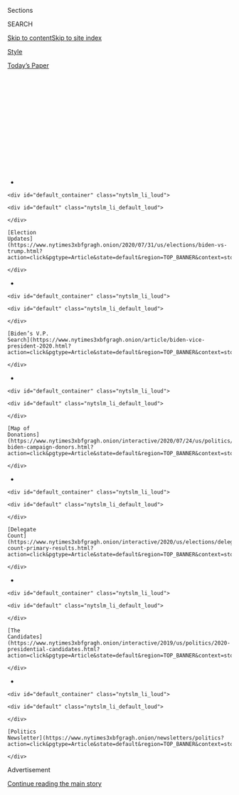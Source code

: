 <div id="app">

<div>

<div>

<div>

<div class="NYTAppHideMasthead css-1q2w90k e1suatyy0">

<div class="section css-ui9rw0 e1suatyy2">

<div class="css-eph4ug er09x8g0">

<div class="css-6n7j50">

</div>

<span class="css-1dv1kvn">Sections</span>

<div class="css-10488qs">

<span class="css-1dv1kvn">SEARCH</span>

</div>

[Skip to content](#site-content)[Skip to site
index](#site-index)

</div>

<div id="masthead-section-label" class="css-1wr3we4 eaxe0e00">

[Style](https://www.nytimes3xbfgragh.onion/section/style)

</div>

<div class="css-10698na e1huz5gh0">

</div>

</div>

<div id="masthead-bar-one" class="section hasLinks css-15hmgas e1csuq9d3">

<div class="css-uqyvli e1csuq9d0">

</div>

<div class="css-1uqjmks e1csuq9d1">

</div>

<div class="css-9e9ivx">

[](https://myaccount.nytimes3xbfgragh.onion/auth/login?response_type=cookie&client_id=vi)

</div>

<div class="css-1bvtpon e1csuq9d2">

[Today’s
Paper](https://www.nytimes3xbfgragh.onion/section/todayspaper)

</div>

</div>

</div>

</div>

<div data-aria-hidden="false">

<div id="site-content" data-role="main">

<div>

<div class="css-1aor85t" style="opacity:0.000000001;z-index:-1;visibility:hidden">

<div class="css-1hqnpie">

<div class="css-epjblv">

<span class="css-17xtcya">[Style](/section/style)</span><span class="css-x15j1o">|</span><span class="css-fwqvlz">TikTok
Teens and K-Pop Stans Say They Sank Trump
Rally</span>

</div>

<div class="css-k008qs">

<div class="css-1iwv8en">

<span class="css-18z7m18"></span>

<div>

</div>

</div>

<span class="css-1n6z4y">https://nyti.ms/37O0txZ</span>

<div class="css-1705lsu">

<div class="css-4xjgmj">

<div class="css-4skfbu" data-role="toolbar" data-aria-label="Social Media Share buttons, Save button, and Comments Panel with current comment count" data-testid="share-tools">

  - 
  - 
  - 
  - 
    
    <div class="css-6n7j50">
    
    </div>

  - 

</div>

</div>

</div>

</div>

</div>

</div>

<div id="NYT_TOP_BANNER_REGION" class="css-13pd83m">

<div>

<div id="styln-elections-notifications-menu" class="section interactive-content interactive-size-medium css-1edisqu">

<div class="css-17ih8de interactive-body">

<div class="nytslm_innerContainer" data-aria-live="polite">

<div class="nytslm_title">

</div>

  - 
    
    <div id="default_container" class="nytslm_li_loud">
    
    <div id="default" class="nytslm_li_default_loud">
    
    </div>
    
    [Election
    Updates](https://www.nytimes3xbfgragh.onion/2020/07/31/us/elections/biden-vs-trump.html?action=click&pgtype=Article&state=default&region=TOP_BANNER&context=storylines_menu)
    
    </div>

  - 
    
    <div id="default_container" class="nytslm_li_loud">
    
    <div id="default" class="nytslm_li_default_loud">
    
    </div>
    
    [Biden’s V.P.
    Search](https://www.nytimes3xbfgragh.onion/article/biden-vice-president-2020.html?action=click&pgtype=Article&state=default&region=TOP_BANNER&context=storylines_menu)
    
    </div>

  - 
    
    <div id="default_container" class="nytslm_li_loud">
    
    <div id="default" class="nytslm_li_default_loud">
    
    </div>
    
    [Map of
    Donations](https://www.nytimes3xbfgragh.onion/interactive/2020/07/24/us/politics/trump-biden-campaign-donors.html?action=click&pgtype=Article&state=default&region=TOP_BANNER&context=storylines_menu)
    
    </div>

  - 
    
    <div id="default_container" class="nytslm_li_loud">
    
    <div id="default" class="nytslm_li_default_loud">
    
    </div>
    
    [Delegate
    Count](https://www.nytimes3xbfgragh.onion/interactive/2020/us/elections/delegate-count-primary-results.html?action=click&pgtype=Article&state=default&region=TOP_BANNER&context=storylines_menu)
    
    </div>

  - 
    
    <div id="default_container" class="nytslm_li_loud">
    
    <div id="default" class="nytslm_li_default_loud">
    
    </div>
    
    [The
    Candidates](https://www.nytimes3xbfgragh.onion/interactive/2019/us/politics/2020-presidential-candidates.html?action=click&pgtype=Article&state=default&region=TOP_BANNER&context=storylines_menu)
    
    </div>

  - 
    
    <div id="default_container" class="nytslm_li_loud">
    
    <div id="default" class="nytslm_li_default_loud">
    
    </div>
    
    [Politics
    Newsletter](https://www.nytimes3xbfgragh.onion/newsletters/politics?action=click&pgtype=Article&state=default&region=TOP_BANNER&context=storylines_menu)
    
    </div>

</div>

</div>

</div>

</div>

</div>

<div id="top-wrapper" class="css-1sy8kpn">

<div id="top-slug" class="css-l9onyx">

Advertisement

</div>

[Continue reading the main
story](#after-top)

<div class="ad top-wrapper" style="text-align:center;height:100%;display:block;min-height:250px">

<div id="top" class="place-ad" data-position="top" data-size-key="top">

</div>

</div>

<div id="after-top">

</div>

</div>

<div>

<div id="sponsor-wrapper" class="css-1hyfx7x">

<div id="sponsor-slug" class="css-19vbshk">

Supported by

</div>

[Continue reading the main
story](#after-sponsor)

<div id="sponsor" class="ad sponsor-wrapper" style="text-align:center;height:100%;display:block">

</div>

<div id="after-sponsor">

</div>

</div>

<div class="css-186x18t">

</div>

<div class="css-1vkm6nb ehdk2mb0">

# TikTok Teens and K-Pop Stans Say They Sank Trump Rally

</div>

Did a successful prank inflate attendance expectations for President
Trump’s rally in Tulsa, Okla.?

<div class="css-18e8msd">

<div class="css-vp77d3 epjyd6m0">

<div class="css-1baulvz">

By [<span class="css-1baulvz" itemprop="name">Taylor
Lorenz</span>](https://www.nytimes3xbfgragh.onion/by/taylor-lorenz),
[<span class="css-1baulvz" itemprop="name">Kellen
Browning</span>](https://www.nytimes3xbfgragh.onion/by/kellen-browning)
and [<span class="css-1baulvz last-byline" itemprop="name">Sheera
Frenkel</span>](https://www.nytimes3xbfgragh.onion/by/sheera-frenkel)

</div>

</div>

  - 
    
    <div class="css-ld3wwf e16638kd2">
    
    Published June 21, 2020Updated July 11,
    2020
    
    </div>

  - 
    
    <div class="css-4xjgmj">
    
    <div class="css-pvvomx" data-role="toolbar" data-aria-label="Social Media Share buttons, Save button, and Comments Panel with current comment count" data-testid="share-tools">
    
      - 
      - 
      - 
      - 
        
        <div class="css-6n7j50">
        
        </div>
    
      - 
    
    </div>
    
    </div>

</div>

</div>

<div class="section meteredContent css-1r7ky0e" name="articleBody" itemprop="articleBody">

<div class="css-79elbk" data-testid="photoviewer-wrapper">

<div class="css-z3e15g" data-testid="photoviewer-wrapper-hidden">

</div>

<div class="css-1a48zt4 ehw59r15" data-testid="photoviewer-children">

![<span class="css-16f3y1r e13ogyst0" data-aria-hidden="true">President
Trump taking the stage in Tulsa, Okla. on
Saturday.</span><span class="css-cnj6d5 e1z0qqy90" itemprop="copyrightHolder"><span class="css-1ly73wi e1tej78p0">Credit...</span><span>Doug
Mills/The New York
Times</span></span>](https://static01.graylady3jvrrxbe.onion/images/2020/07/20/world/20TikTok-spansub/merlin_173759871_a4db2097-8ece-4797-9524-800ea901b9b6-articleLarge.jpg?quality=75&auto=webp&disable=upscale)

</div>

</div>

<div class="css-1fanzo5 StoryBodyCompanionColumn">

<div class="css-53u6y8">

[President
Trump’s](https://www.nytimes3xbfgragh.onion/2020/06/22/style/trump-tulsa-tie.html)
campaign promised huge crowds at his
[rally](https://www.nytimes3xbfgragh.onion/2020/07/08/us/politics/trump-rally-portsmouth-new-hampshire.html)
in Tulsa, Okla., on Saturday, but it failed to deliver. Hundreds of
teenage TikTok users and K-pop fans say they’re at least partially
responsible.

Brad Parscale, the chairman of Mr. Trump’s re-election campaign, posted
on Twitter on Monday that the campaign had fielded [more than a
million](https://twitter.com/parscale/status/1272543199647666176?s=20)
ticket requests, but [reporters at the event
noted](https://twitter.com/AsteadWesley/status/1274465912951844866?s=20)
the attendance was lower than expected. The campaign also canceled
planned events outside the rally for an anticipated overflow crowd that
did not materialize.

Tim Murtaugh, a spokesman for the Trump campaign, [said
protesters](https://twitter.com/cmsub/status/1274473814211125249/photo/1)
stopped supporters from entering the rally, held at the BOK Center,
which has a 19,000-seat capacity.

But reporters present said there [were few
protests](https://www.nytimes3xbfgragh.onion/2020/06/20/us/trump-rally-tulsa.html#link-60a18f83).
According to a spokesman for the Tulsa Fire Department on Sunday, the
fire marshal counted 6,200 scanned tickets of attendees. (That number
would not include staff, media or those in box suites.)

</div>

</div>

<div class="css-1fanzo5 StoryBodyCompanionColumn">

<div class="css-53u6y8">

TikTok users and [fans of Korean pop music
groups](https://www.nytimes3xbfgragh.onion/2018/12/11/smarter-living/the-edit-k-pop.html)
claimed to have registered potentially hundreds of thousands of tickets
for Mr. Trump’s campaign rally as a prank. After the Trump campaign’s
official account @TeamTrump posted a
[tweet](https://twitter.com/TeamTrump/status/1271205174611259393) asking
supporters to register for free tickets using their phones on June 11,
K-pop fan accounts began sharing the information with followers,
encouraging them to register for the
[rally](https://www.nytimes3xbfgragh.onion/2020/07/08/us/politics/trump-rally-portsmouth-new-hampshire.html)
— and then not show.

-----

Some of the latest from [Taylor
Lorenz](https://www.nytimes3xbfgragh.onion/by/taylor-lorenz):

  - [TikTok Users React to Threat to Ban App in
    U.S.](https://www.nytimes3xbfgragh.onion/2020/07/10/style/tiktok-ban-us-users-influencers-taylor-lorenz.html)

  - [Meet the Original Renegade Dance
    Creator](https://www.nytimes3xbfgragh.onion/2020/02/13/style/the-original-renegade.html)

  - [TikTok Stars Race to Land Reality TV
    Shows](https://www.nytimes3xbfgragh.onion/2020/07/09/style/tiktok-stars-race-to-land-reality-shows.html)

  - [How We Report on Internet Culture and the Teens Who Rule
    It](https://www.nytimes3xbfgragh.onion/2020/07/16/style/taylor-lorenz-internet-culture-reporting.html)

-----

The trend quickly spread on TikTok, where videos with millions of views
instructed viewers to do the same, [as CNN
reported](https://www.cnn.com/2020/06/16/politics/tiktok-trump-tulsa-rally-trnd/index.html)
on Tuesday. “Oh no, I signed up for a Trump rally, and I can’t go,” one
woman joked, along with a fake cough, [in a
TikTok](https://www.tiktok.com/@proloser12245/video/6838621598229056773)
posted on June 15.

Thousands of other users posted similar tweets and videos to TikTok that
racked up millions of views. Representatives for TikTok did not
immediately respond to requests for comment.

</div>

</div>

<div class="css-1fanzo5 StoryBodyCompanionColumn">

<div class="css-53u6y8">

“It spread mostly [through Alt
TikTok](https://www.nytimes3xbfgragh.onion/2020/06/10/style/elite-tiktok.html)
— we kept it on the quiet side where people do pranks and a lot of
activism,” said the YouTuber Elijah Daniel, 26, who participated in the
social media campaign. “K-pop Twitter and Alt TikTok have a good
alliance where they spread information amongst each other very quickly.
They all know the algorithms and how they can boost videos to get where
they want.”

</div>

</div>

<div class="css-cfo9c3">

</div>

<div class="css-1fanzo5 StoryBodyCompanionColumn">

<div class="css-53u6y8">

Many users deleted their posts after 24 to 48 hours in order to conceal
their plan and keep it from spreading into the mainstream internet. “The
majority of people who made them deleted them after the first day
because we didn’t want the Trump campaign to catch wind,” Mr. Daniel
said. “These kids are smart and they thought of everything.”

Twitter users on Saturday night were quick to declare the social media
campaign’s victory. “Actually you just got ROCKED by teens on TikTok,”
Representative Alexandria Ocasio-Cortez of New York
[tweeted](https://twitter.com/AOC/status/1274499021625794565?s=20) in
response to Mr. Parscale, who had tweeted that “radical protestors” had
“interfered” with attendance.

</div>

</div>

![<span class="css-16f3y1r e13ogyst0">President Trump’s rally in Tulsa,
Okla., the site of one of the country’s worst episodes of racial
violence in 1921, angered the city’s black residents. In this news
analysis, we explain what this moment could mean for Mr. Trump’s
re-election
bid.</span><span class="css-cch8ym"><span class="css-1dv1kvn">Credit</span><span class="css-cnj6d5 e1z0qqy90" itemprop="copyrightHolder"><span class="css-1ly73wi e1tej78p0">Credit...</span><span>Doug
Mills/The New York
Times</span></span></span>](https://static01.graylady3jvrrxbe.onion/images/2020/06/20/us/politics/20Tulsa-memo/20Tulsa-memo-videoSixteenByNine3000.jpg)

<div class="css-1fanzo5 StoryBodyCompanionColumn">

<div class="css-53u6y8">

Steve Schmidt, a longtime Republican strategist,
[added](https://twitter.com/SteveSchmidtSES/status/1274486428160811009),
“The teens of America have struck a savage blow against
@realDonaldTrump.”

</div>

</div>

<div class="css-1fanzo5 StoryBodyCompanionColumn">

<div class="css-53u6y8">

“Leftists and online trolls doing a victory lap, thinking they somehow
impacted rally attendance, don’t know what they’re talking about or how
our rallies work,” Mr. Parscale said in a statement on Sunday.
“Registering for a rally means you’ve RSVPed with a cellphone number
and we constantly weed out bogus numbers, as we did with tens of
thousands at the Tulsa rally, in calculating our possible attendee
pool.”

Mary Jo Laupp, a 51-year-old from Fort Dodge, Iowa, [said she had been
watching](https://www.dailydot.com/debug/tiktok-challenge-trump-rally/)black
TikTok users express their frustration about Mr. Trump’s hosting his
rally on
[Juneteenth](https://www.nytimes3xbfgragh.onion/interactive/2020/06/18/style/juneteenth-celebration.html),
the holiday on June 19. (The rally was later moved to June 20.) She
“vented” her own anger in a [late-night TikTok
video](https://www.tiktok.com/@maryjolaupp/video/6837311838640803078) on
June 11 — and provided a call to
action.

<div id="NYT_MAIN_CONTENT_1_REGION" class="css-9tf9ac">

<div>

<div id="styln-nfldraft-updates-block" class="section interactive-content interactive-size-medium css-1ftcdic">

<div class="css-17ih8de interactive-body">

<div id="styln-briefing-block" data-asset-id="">

<div class="briefing-block-header-section">

# [Latest Updates: 2020 Election](https://www.nytimes3xbfgragh.onion/2020/07/31/us/elections/biden-vs-trump.html?action=click&pgtype=Article&state=default&region=MAIN_CONTENT_1&context=storylines_live_updates)

<div class="briefing-block-ts">

Updated 2020-08-01T01:26:45.732Z

</div>

</div>

  - [Kamala Harris, a top vice-presidential contender, confronts double
    standards.](https://www.nytimes3xbfgragh.onion/2020/07/31/us/elections/biden-vs-trump.html?action=click&pgtype=Article&state=default&region=MAIN_CONTENT_1&context=storylines_live_updates#link-29fdff45)
  - [Karen Bass and Susan Rice are rising on Biden’s vice-presidential
    shortlist.](https://www.nytimes3xbfgragh.onion/2020/07/31/us/elections/biden-vs-trump.html?action=click&pgtype=Article&state=default&region=MAIN_CONTENT_1&context=storylines_live_updates#link-13ec3d9c)
  - [Trump says Russian bounties to kill U.S. troops ‘never took
    place.’](https://www.nytimes3xbfgragh.onion/2020/07/31/us/elections/biden-vs-trump.html?action=click&pgtype=Article&state=default&region=MAIN_CONTENT_1&context=storylines_live_updates#link-49e9a016)

<div class="briefing-block-footer">

<div class="briefing-block-footer-meta">

[See more
updates](https://www.nytimes3xbfgragh.onion/2020/07/31/us/elections/biden-vs-trump.html?action=click&pgtype=Article&state=default&region=MAIN_CONTENT_1&context=storylines_live_updates)

</div>

</div>

</div>

</div>

</div>

</div>

</div>

“I recommend all of those of us that want to see this 19,000-seat
auditorium barely filled or completely empty go reserve tickets now, and
leave him standing there alone on the stage,” Ms. Laupp said in the
video.

When she checked her phone the next morning, Ms. Laupp said, the video
was starting to go viral. It has more than 700,000 likes, she added, and
more than two million
views.

</div>

</div>

<div class="css-79elbk" data-testid="photoviewer-wrapper">

<div class="css-z3e15g" data-testid="photoviewer-wrapper-hidden">

</div>

<div class="css-1a48zt4 ehw59r15" data-testid="photoviewer-children">

<div class="css-1xdhyk6 erfvjey0">

<span class="css-1ly73wi e1tej78p0">Image</span>

<div class="css-zjzyr8">

<div data-testid="lazyimage-container" style="height:235.86666666666667px">

</div>

</div>

</div>

<span class="css-16f3y1r e13ogyst0" data-aria-hidden="true">Many of the
arena’s 19,000 seats remained empty as Mr. Trump
spoke.</span><span class="css-cnj6d5 e1z0qqy90" itemprop="copyrightHolder"><span class="css-1ly73wi e1tej78p0">Credit...</span><span>Doug
Mills/The New York Times</span></span>

</div>

</div>

<div class="css-1fanzo5 StoryBodyCompanionColumn">

<div class="css-53u6y8">

She said she believed that at least 17,000 tickets were accounted for
based on comments she received on her TikTok videos, but added that
people reaching out to her said tens of thousands more had been
reserved.

</div>

</div>

<div class="css-1fanzo5 StoryBodyCompanionColumn">

<div class="css-53u6y8">

Ms. Laupp said she was “overwhelmed” and “stunned” by the possibility
that she and the effort [she helped
inspire](https://www.tiktok.com/@maryjolaupp/video/6840619115585998085)
might have contributed to the low rally attendance.

“There are teenagers in this country who participated in this little
no-show protest, who believe that they can have an impact in their
country in the political system even though they’re not old enough to
vote right now,” she said.

</div>

</div>

<div class="css-cfo9c3">

</div>

<div class="css-1fanzo5 StoryBodyCompanionColumn">

<div class="css-53u6y8">

The effort to deprive Mr. Trump of a large crowd spread from Twitter and
TikTok across multiple social media platforms, including Instagram and
Snapchat.

Erin Hoffman, an 18-year-old from upstate New York, said she heard from
a friend on Instagram about the social media campaign. She then spread
it herself via her Snapchat story, and said friends who saw her post
told her they were reserving tickets.

</div>

</div>

<div class="css-1fanzo5 StoryBodyCompanionColumn">

<div class="css-53u6y8">

“Trump has been actively trying to disenfranchise millions of Americans
in so many ways, and to me, this was the protest I was able to perform,”
said Ms. Hoffman, who reserved two tickets herself and persuaded one of
her parents to nab two more. “He doesn’t deserve the platform he has
been given.”

</div>

</div>

<div class="css-cfo9c3">

</div>

<div class="css-1fanzo5 StoryBodyCompanionColumn">

<div class="css-53u6y8">

Ms. Laupp said that many of the people who shared her video added
commentary encouraging people to procure the tickets with fake names and
phone numbers. In the comment section under her own video, TikTok users
exchanged advice on how to acquire a Google Voice number or another
internet-connected phone line.

“We all know the Trump campaign feeds on data, they are constantly
mining these rallies for data,” said Ms. Laupp, who worked on several
rallies for Pete Buttigieg’s campaign for the Democratic nomination for
president. “Feeding them false data was a bonus. The data they think
they have, the data they are collecting from this rally, isn’t
accurate.”

Campaign officials on Sunday said that many people who had signed up
were not supporters, but online tricksters. One campaign adviser claimed
that “troll data” was still usable, claiming it would help the campaign
avoid the same pitfall in the future. The adviser said that the data
could be put into the system to “tighten up the formula used to
determine projected attendance for rallies.”

Ms. Laupp added that several people who took part in her campaign
complained that once they signed up for the rally with their real phone
numbers, they couldn’t get the Trump campaign to stop texting them and
sending them messages.

Mary Garcia, a 19-year-old student from California, said that she used a
Google Voice number to sign up for the rally, but that two of her
friends who also signed up used their real numbers and had been
inundated with texts from the Trump campaign.

</div>

</div>

<div class="css-cfo9c3">

</div>

<div class="css-1fanzo5 StoryBodyCompanionColumn">

<div class="css-53u6y8">

Ms. Garcia said she decided to sign up on a whim after seeing Ms.
Laupp’s video, but after she saw the Trump campaign boasting about its
record-setting ticket numbers she regretted what she had done.

“I feel like it doesn’t even matter if the rally is full or not,” Ms.
Garcia said. “They are going to boast about a million tickets being
registered, and then they’ll just lie or whatever about how big the
audience was.”

K-pop stans have been getting increasingly involved in American politics
in recent months. After the Trump campaign [solicited
messages](https://twitter.com/TeamTrump/status/1270127968736677888) for
the president’s birthday on June 8, K-pop stans submitted a stream of
prank messages. And earlier in June, when the Dallas Police Department
asked citizens to submit videos of suspicious or illegal activity
through a dedicated app, K-pop Twitter claimed credit for [crashing the
app](https://melmagazine.com/en-us/story/what-we-can-learn-from-k-pop-stans-about-fighting-fascism)
by uploading thousands of “fancam” videos.

They also reclaimed the \#WhiteLivesMatter hashtag in May, by spamming
it with endless K-pop videos, in hopes to make it harder for white
supremacists and sympathizers to find one another and communicate their
messaging.

Whether or not the prank to call in false tickets was the reason for the
empty upper rafters at Mr. Trump’s rally, teenagers online celebrated.
On Twitter,
[several](https://twitter.com/sophiadelsol/status/1274145891490959360?s=20)
[accounts](https://twitter.com/cbjeffreys/status/1274514747241750529?s=20)
[tweeted](https://twitter.com/s87788255/status/1274536326528856064?s=20),
“best senior prank ever.”

Annie Karni contributed
reporting.

</div>

</div>

<div class="css-1fanzo5 StoryBodyCompanionColumn">

<div class="css-53u6y8">

-----

</div>

</div>

<div>

</div>

</div>

<div>

</div>

<div>

</div>

<div id="NYT_BELOW_MAIN_CONTENT_REGION">

<div>

<div id="STLYN_guide_v1_STYLN_guide_a" class="section css-l08pwh interactive-content interactive-size-medium">

<div class="css-17ih8de interactive-body">

<div class="g-story g-freebird g-max-limit" data-preview-slug="styln-scroll-guide">

</div>

<div id="g-electionguide-id" class="g-electionguide">

<div class="g-electionguide-container">

<div class="g-electionguide-wrapper">

<div class="g-electionguide-logo">

</div>

# Our 2020 Election Guide

Updated July 31, 2020

  - 
    
    -----
    
    ## The Latest
    
      - President Trump’s assault on the Postal Service is intersecting
        with his attacks on mail-in voting. [Voting rights groups say it
        is a recipe for
        disaster.](https://www.nytimes3xbfgragh.onion/2020/07/31/us/politics/trump-usps-mail-delays.html?action=click&pgtype=Article&state=default&region=BELOW_MAIN_CONTENT&context=storylines_guide)

  - 
    
    -----
    
    ## Biden’s V.P. Search
    
      - [Here are 13
        women](https://www.nytimes3xbfgragh.onion/article/biden-vice-president-2020.html?action=click&pgtype=Article&state=default&region=BELOW_MAIN_CONTENT&context=storylines_guide)
        who have been under consideration to be Joe Biden’s running
        mate, and why each might be chosen — and might not be.

  - 
    
    -----
    
    ## Keep Up With Our Coverage
    
      - Get an
        [email](https://www.nytimes3xbfgragh.onion/newsletters/politics?action=click&pgtype=Article&state=default&region=BELOW_MAIN_CONTENT&context=storylines_guide)
        recapping the day’s news
    
    <!-- end list -->
    
      - Download our mobile app on
        [iOS](https://apps.apple.com/us/app/nytimes/id284862083?ls=1&mat_click_id=5c79ae7455014fd1bd66b5610c05b8f2-20191112-16948&referrer=mat_click_id%3D5c79ae7455014fd1bd66b5610c05b8f2-20191112-16948%26link_click_id%3D722930677036718082)
        and
        [Android](http://a.localytics.com/android?id=com.nytimes.android&referrer=utm_source%3Dother_nyt_mobile_web%26utm_medium%3DWeb%2520page%26utm_term%3DGeneral%2520Mobile%2520Page%26utm_campaign%3DNYT%2520Mobile%2520General%2520Page)
        and turn on Breaking News and Politics alerts

</div>

</div>

</div>

</div>

</div>

</div>

</div>

<div>

</div>

<div>

<div id="bottom-wrapper" class="css-1ede5it">

<div id="bottom-slug" class="css-l9onyx">

Advertisement

</div>

[Continue reading the main
story](#after-bottom)

<div id="bottom" class="ad bottom-wrapper" style="text-align:center;height:100%;display:block;min-height:90px">

</div>

<div id="after-bottom">

</div>

</div>

</div>

</div>

</div>

## Site Index

<div>

</div>

## Site Information Navigation

  - [© <span>2020</span> <span>The New York Times
    Company</span>](https://help.nytimes3xbfgragh.onion/hc/en-us/articles/115014792127-Copyright-notice)

<!-- end list -->

  - [NYTCo](https://www.nytco.com/)
  - [Contact
    Us](https://help.nytimes3xbfgragh.onion/hc/en-us/articles/115015385887-Contact-Us)
  - [Work with us](https://www.nytco.com/careers/)
  - [Advertise](https://nytmediakit.com/)
  - [T Brand Studio](http://www.tbrandstudio.com/)
  - [Your Ad
    Choices](https://www.nytimes3xbfgragh.onion/privacy/cookie-policy#how-do-i-manage-trackers)
  - [Privacy](https://www.nytimes3xbfgragh.onion/privacy)
  - [Terms of
    Service](https://help.nytimes3xbfgragh.onion/hc/en-us/articles/115014893428-Terms-of-service)
  - [Terms of
    Sale](https://help.nytimes3xbfgragh.onion/hc/en-us/articles/115014893968-Terms-of-sale)
  - [Site
    Map](https://spiderbites.nytimes3xbfgragh.onion)
  - [Help](https://help.nytimes3xbfgragh.onion/hc/en-us)
  - [Subscriptions](https://www.nytimes3xbfgragh.onion/subscription?campaignId=37WXW)

</div>

</div>

</div>

</div>
